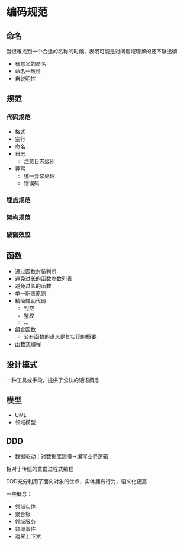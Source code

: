# 编码规范

## 命名

当很难找到一个合适的名称的时候，表明可能是对问题域理解的还不够透彻

- 有意义的命名
- 命名一致性
- 自说明性

## 规范

### 代码规范

- 格式
- 空行
- 命名
- 日志
  - 注意日志级别
- 异常
  - 统一异常处理
  - 错误码

### 埋点规范

### 架构规范

### 破窗效应

## 函数

- 通过函数封装判断
- 避免过长的函数参数列表
- 避免过长的函数
- 单一职责原则
- 精简辅助代码
  - 判空
  - 鉴权
  - ...
- 组合函数
  - 公有函数的语义是其实现的概要
- 函数式编程

## 设计模式

一种工具或手段，提供了公认的话语概念

## 模型

- UML
- 领域模型

## DDD

- 数据驱动：对数据库建模->编写业务逻辑

相对于传统的贫血过程式编程

DDD充分利用了面向对象的优点，实体拥有行为，语义化更高

一些概念：

- 领域实体
- 聚合根
- 领域服务
- 领域事件
- 边界上下文